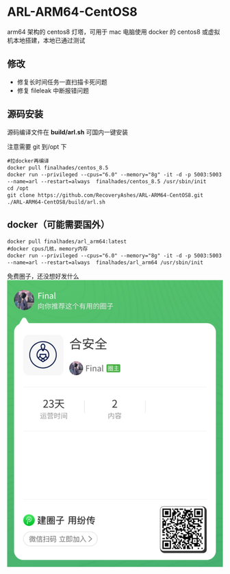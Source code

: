 # ARL-ARM64-CentOS8

arm64 架构的 centos8 灯塔，可用于 mac 电脑使用 docker 的 centos8 或虚拟机本地搭建，本地已通过测试

## 修改

- 修复长时间任务一直扫描卡死问题
- 修复 fileleak 中断报错问题

## 源码安装

源码编译文件在 **build/arl.sh**
可国内一键安装

注意需要 git 到/opt 下

```
#拉docker再编译
docker pull finalhades/centos_8.5
docker run --privileged --cpus="6.0" --memory="8g" -it -d -p 5003:5003 --name=arl --restart=always  finalhades/centos_8.5 /usr/sbin/init
cd /opt
git clone https://github.com/RecoveryAshes/ARL-ARM64-CentOS8.git
./ARL-ARM64-CentOS8/build/arl.sh
```

## docker（可能需要国外）

```
docker pull finalhades/arl_arm64:latest
#docker cpus几核，memory内存
docker run --privileged --cpus="6.0" --memory="8g" -it -d -p 5003:5003 --name=arl --restart=always  finalhades/arl_arm64 /usr/sbin/init
```

免费圈子，还没想好发什么
![alt text](images/image.png)
